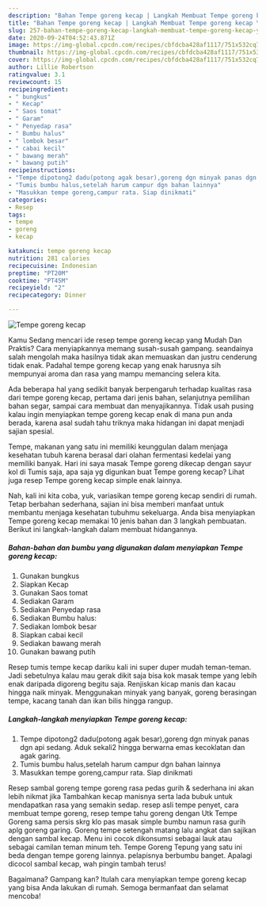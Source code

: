 ```yaml
---
description: "Bahan Tempe goreng kecap | Langkah Membuat Tempe goreng kecap Yang Enak Dan Mudah"
title: "Bahan Tempe goreng kecap | Langkah Membuat Tempe goreng kecap Yang Enak Dan Mudah"
slug: 257-bahan-tempe-goreng-kecap-langkah-membuat-tempe-goreng-kecap-yang-enak-dan-mudah
date: 2020-09-24T04:52:43.871Z
image: https://img-global.cpcdn.com/recipes/cbfdcba428af1117/751x532cq70/tempe-goreng-kecap-foto-resep-utama.jpg
thumbnail: https://img-global.cpcdn.com/recipes/cbfdcba428af1117/751x532cq70/tempe-goreng-kecap-foto-resep-utama.jpg
cover: https://img-global.cpcdn.com/recipes/cbfdcba428af1117/751x532cq70/tempe-goreng-kecap-foto-resep-utama.jpg
author: Lillie Robertson
ratingvalue: 3.1
reviewcount: 15
recipeingredient:
- " bungkus"
- " Kecap"
- " Saos tomat"
- " Garam"
- " Penyedap rasa"
- " Bumbu halus"
- " lombok besar"
- " cabai kecil"
- " bawang merah"
- " bawang putih"
recipeinstructions:
- "Tempe dipotong2 dadu(potong agak besar),goreng dgn minyak panas dgn api sedang. Aduk sekali2 hingga berwarna emas kecoklatan dan agak garing."
- "Tumis bumbu halus,setelah harum campur dgn bahan lainnya"
- "Masukkan tempe goreng,campur rata. Siap dinikmati"
categories:
- Resep
tags:
- tempe
- goreng
- kecap

katakunci: tempe goreng kecap 
nutrition: 281 calories
recipecuisine: Indonesian
preptime: "PT20M"
cooktime: "PT45M"
recipeyield: "2"
recipecategory: Dinner

---
```



![Tempe goreng kecap](https://img-global.cpcdn.com/recipes/cbfdcba428af1117/751x532cq70/tempe-goreng-kecap-foto-resep-utama.jpg)

Kamu Sedang mencari ide resep tempe goreng kecap yang Mudah Dan Praktis? Cara menyiapkannya memang susah-susah gampang. seandainya salah mengolah maka hasilnya tidak akan memuaskan dan justru cenderung tidak enak. Padahal tempe goreng kecap yang enak harusnya sih mempunyai aroma dan rasa yang mampu memancing selera kita.

Ada beberapa hal yang sedikit banyak berpengaruh terhadap kualitas rasa dari tempe goreng kecap, pertama dari jenis bahan, selanjutnya pemilihan bahan segar, sampai cara membuat dan menyajikannya. Tidak usah pusing kalau ingin menyiapkan tempe goreng kecap enak di mana pun anda berada, karena asal sudah tahu triknya maka hidangan ini dapat menjadi sajian spesial.

Tempe, makanan yang satu ini memiliki keunggulan dalam menjaga kesehatan tubuh karena berasal dari olahan fermentasi kedelai yang memiliki banyak. Hari ini saya masak Tempe goreng dikecap dengan sayur kol di Tumis saja, apa saja yg digunkan buat Tempe goreng kecap? Lihat juga resep Tempe goreng kecap simple enak lainnya.


Nah, kali ini kita coba, yuk, variasikan tempe goreng kecap sendiri di rumah. Tetap berbahan sederhana, sajian ini bisa memberi manfaat untuk membantu menjaga kesehatan tubuhmu sekeluarga. Anda bisa menyiapkan Tempe goreng kecap memakai 10 jenis bahan dan 3 langkah pembuatan. Berikut ini langkah-langkah dalam membuat hidangannya.

<!--inarticleads1-->

##### Bahan-bahan dan bumbu yang digunakan dalam menyiapkan Tempe goreng kecap:

1. Gunakan  bungkus
1. Siapkan  Kecap
1. Gunakan  Saos tomat
1. Sediakan  Garam
1. Sediakan  Penyedap rasa
1. Sediakan  Bumbu halus:
1. Sediakan  lombok besar
1. Siapkan  cabai kecil
1. Sediakan  bawang merah
1. Gunakan  bawang putih


Resep tumis tempe kecap dariku kali ini super duper mudah teman-teman. Jadi sebetulnya kalau mau gerak dikit saja bisa kok masak tempe yang lebih enak daripada digoreng begitu saja. Renjiskan kicap manis dan kacau hingga naik minyak. Menggunakan minyak yang banyak, goreng berasingan tempe, kacang tanah dan ikan bilis hingga rangup. 

<!--inarticleads2-->

##### Langkah-langkah menyiapkan Tempe goreng kecap:

1. Tempe dipotong2 dadu(potong agak besar),goreng dgn minyak panas dgn api sedang. Aduk sekali2 hingga berwarna emas kecoklatan dan agak garing.
1. Tumis bumbu halus,setelah harum campur dgn bahan lainnya
1. Masukkan tempe goreng,campur rata. Siap dinikmati


Resep sambal goreng tempe goreng rasa pedas gurih &amp; sederhana ini akan lebih nikmat jika Tambahkan kecap manisnya serta lada bubuk untuk mendapatkan rasa yang semakin sedap. resep asli tempe penyet, cara membuat tempe goreng, resep tempe tahu goreng dengan Utk Tempe Goreng sama persis skrg klo pas masak simple bumbu namun rasa gurih aplg goreng garing. Goreng tempe setengah matang lalu angkat dan sajikan dengan sambal kecap. Menu ini cocok dikonsumsi sebagai lauk atau sebagai camilan teman minum teh. Tempe Goreng Tepung yang satu ini beda dengan tempe goreng lainnya. pelapisnya berbumbu banget. Apalagi dicocol sambal kecap, wah pingin tambah terus! 

Bagaimana? Gampang kan? Itulah cara menyiapkan tempe goreng kecap yang bisa Anda lakukan di rumah. Semoga bermanfaat dan selamat mencoba!
